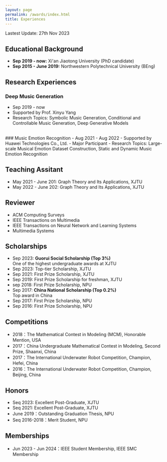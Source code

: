 ```yaml
---
layout: page
permalink: /awards/index.html
title: Experiences
---
```


Lastest Update: 27th Nov 2023 &nbsp; 
<!--[中文版本 (Chinese Version)](https://caihanlin.com/file/awards-zh/)-->

## Educational Background

- **Sep 2019 - now:** Xi'an Jiaotong University (PhD candidate)
- **Sep 2015 - June 2019:** Northwestern Polytechnical University (BEng)

## Research Experiences
### Deep Music Generation
- Sep 2019 - now
- Supported by Prof. Xinyu Yang
- Research Topics: Symbolic Music Generation, Conditional and Controllable Music Generation, Deep Generative Models
<br>
### Music Emotion Recognition
- Aug 2021 - Aug 2022
- Supported by Huawei Technologies Co., Ltd. - Major Participant
- Research Topics: Large-scale Musical Emotion Dataset Construction, Static and Dynamic Music Emotion Recognition

## Teaching Assitant
- May 2021 - June 201: Graph Theory and Its Applications, XJTU
- May 2022 - June 202: Graph Theory and Its Applications, XJTU


## Reviewer
- ACM Computing Surveys
- IEEE Transactions on Multimedia
- IEEE Transactions on Neural Network and Learning Systems
- Multimedia Systems

## Scholarships

- Sep 2023: **Guorui Social Scholarship (Top 3%)**<br>One of the highest undergraduate awards at XJTU
- Sep 2023: Top-tier Scholarship, XJTU
- Sep 2021: First Prize Scholarship, XJTU
- Sep 2019: First Prize Scholarship for freshman, XJTU
- sep 2018: First Prize Scholarship, NPU
- Sep 2017: **China National Scholarship (Top 0.2%)**<br>Top award in China
- Sep 2017: First Prize Scholarship, NPU
- Sep 2016: First Prize Scholarship, NPU

## Competitions

- 2018：The Mathematical Contest in Modeling (MCM), Honorable Mention, USA
- 2017：China Undergraduate Mathematical Contest in Modeling, Second Prize, Shaanxi, China
- 2017：The International Underwater Robot Competition, Champion, Hefei, China
- 2016：The International Underwater Robot Competition, Champion, Beijing, China
  
## Honors

- Seq 2023: Excellent Post-Graduate, XJTU
- Seq 2021: Excellent Post-Graduate, XJTU
- June 2019：Outstanding Graduation Thesis, NPU 
- Seq 2016-2018：Merit Student, NPU


## Memberships

- Jun 2023 - Jun 2024：IEEE Student Membership, IEEE SMC Membership
